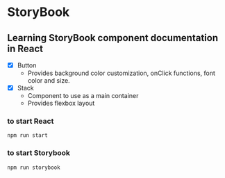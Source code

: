 # StoryBook

## Learning StoryBook component documentation in React

- [x] Button
  - Provides background color customization, onClick functions, font color and size.
- [x] Stack
  - Component to use as a main container
  - Provides flexbox layout

### to start React

`npm run start`

### to start Storybook

`npm run storybook`
